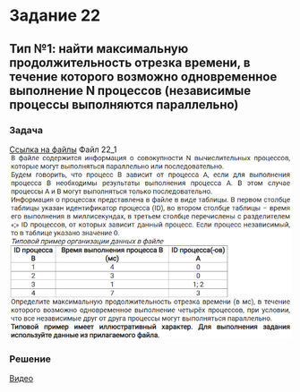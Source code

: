 # Задание 22

## Тип №1: найти максимальную продолжительность отрезка времени, в течение которого возможно одновременное выполнение N процессов (независимые процессы выполняются параллельно)
### Задача
[Ссылка на файлы](https://disk.yandex.ru/d/JJVj5xcLUmAlIg)
Файл 22_1
![](./source/22_1z.png)
### Решение
[Видео](./source/22_1.mp4)